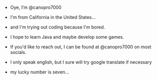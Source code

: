 - Oye, I’m @canopro7000
- I'm from California in the United States...
- and I'm trying out coding because I'm bored.
- I hope to learn Java and maybe develop some games.
- If you'd like to reach out, I can be found at @canopro7000 on most socials.
- I only speak english, but I sure will try google translate if necessary

- my lucky number is seven...
